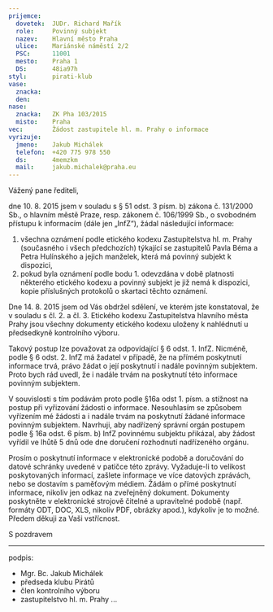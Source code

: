 ```yaml
---
prijemce: 
  dovetek:  JUDr. Richard Mařík
  role:     Povinný subjekt
  nazev:    Hlavní město Praha
  ulice:    Mariánské náměstí 2/2
  PSC:      11001
  mesto:    Praha 1
  DS:       48ia97h
styl:       pirati-klub
vase:
  znacka:   
  den:
nase:
  znacka:   ZK Pha 103/2015
  misto:    Praha
vec:        Žádost zastupitele hl. m. Prahy o informace
vyrizuje:   
  jmeno:    Jakub Michálek
  telefon:  +420 775 978 550
  ds:       4memzkm
  mail:     jakub.michalek@praha.eu
---
```


Vážený pane řediteli,

dne 10. 8. 2015 jsem v souladu s § 51 odst. 3 písm. b) zákona č. 131/2000 Sb., o hlavním městě Praze,
resp. zákonem č. 106/1999 Sb., o svobodném přístupu k informacím (dále jen „InfZ“), žádal následující informace:

1. všechna oznámení podle etického kodexu Zastupitelstva hl. m. Prahy (současného
   i všech předchozích) týkající se zastupitelů Pavla Béma a Petra Hulínského
   a jejich manželek, která má povinný subjekt k dispozici,
2. pokud byla oznámení podle bodu 1. odevzdána v době platnosti některého 
   etického kodexu a povinný subjekt je již nemá k dispozici, kopie příslušných
   protokolů o skartaci těchto oznámení.

Dne 14. 8. 2015 jsem od Vás obdržel sdělení, ve kterém jste konstatoval, že v souladu s čl. 2. a čl. 3. Etického kodexu Zastupitelstva hlavního města Prahy jsou všechny dokumenty etického kodexu uloženy k nahlédnutí u předsedkyně kontrolního výboru.

Takový postup lze považovat za odpovídající § 6 odst. 1. InfZ. Nicméně, podle § 6 odst. 2. InfZ má žadatel v případě, že na přímém poskytnutí informace trvá, právo žádat o její poskytnutí i nadále povinným subjektem. Proto bych rád uvedl, že i nadále trvám na poskytnutí této informace povinným subjektem.

V souvislosti s tím podávám proto podle §16a odst 1. písm. a stížnost na postup při vyřizování žádosti o informace. Nesouhlasím se způsobem vyřízením mé žádosti a i nadále trvám na poskytnutí žádané informace povinným subjektem. Navrhuji, aby nadřízený správní orgán postupem podle § 16a odst. 6 písm. b) InfZ povinnému subjektu přikázal, aby žádost vyřídil ve lhůtě 5 dnů ode dne doručení rozhodnutí nadřízeného orgánu.

Prosím o poskytnutí informace v elektronické podobě a doručování do datové schránky uvedené v patičce této zprávy. Vyžaduje-li to velikost poskytovaných informací, zašlete informace ve více datových zprávách, nebo se dostavím s paměťovým médiem. Žádám o přímé poskytnutí informace, nikoliv jen odkaz na zveřejněný dokument. Dokumenty poskytněte v elektronické strojově čitelné a upravitelné podobě (např. formáty ODT, DOC, XLS, nikoliv PDF, obrázky apod.), kdykoliv je to možné. Předem děkuji za Vaši vstřícnost. 

S pozdravem

---
podpis: 
  - Mgr. Bc. Jakub Michálek
  - předseda klubu Pirátů
  - člen kontrolního výboru
  - zastupitelstvo hl. m. Prahy
...
